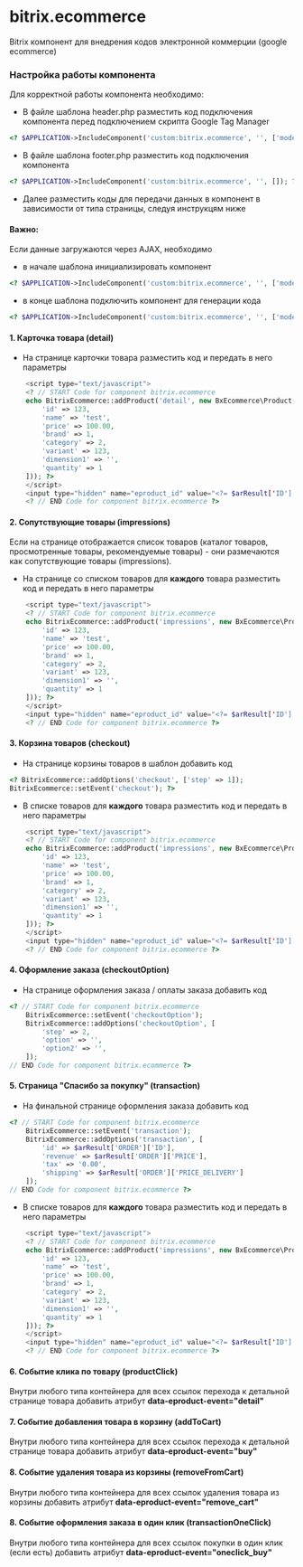 # bitrix.ecommerce
Bitrix компонент для внедрения кодов электронной коммерции (google ecommerce)

### Настройка работы компонента

Для корректной работы компонента необходимо:

* В файле шаблона header.php разместить код подключения компонента перед подключением скрипта 
Google Tag Manager
```PHP
<? $APPLICATION->IncludeComponent('custom:bitrix.ecommerce', '', ['mode' => 'top']); ?>
```
* В файле шаблона footer.php разместить код подключения компонента
```PHP
<? $APPLICATION->IncludeComponent('custom:bitrix.ecommerce', '', []); ?>
```
* Далее разместить коды для передачи данных в компонент в зависимости от типа страницы, следуя 
инструкцям ниже

#### Важно:
Если данные загружаются через AJAX, необходимо
* в начале шаблона инициализировать компонент
```PHP
<? $APPLICATION->IncludeComponent('custom:bitrix.ecommerce', '', ['mode' => 'init']); ?>
```
* в конце шаблона подключить компонент для генерации кода
```PHP
<? $APPLICATION->IncludeComponent('custom:bitrix.ecommerce', '', ['mode' => 'ajax']); ?>
```

#### 1. Карточка товара (detail)

* На странице карточки товара разместить код и передать в него параметры
```PHP
    <script type="text/javascript">
    <? // START Code for component bitrix.ecommerce
    echo BitrixEcommerce::addProduct('detail', new BxEcommerce\Product([
        'id' => 123,
        'name' => 'test',
        'price' => 100.00,
        'brand' => 1,
        'category' => 2,
        'variant' => 123,
        'dimension1' => '',
        'quantity' => 1
    ])); ?>
    </script>
    <input type="hidden" name="eproduct_id" value="<?= $arResult['ID'] ?>">
    <? // END Code for component bitrix.ecommerce ?>
```

#### 2. Сопутствующие товары (impressions)

Если на странице отображается список товаров (каталог товаров, просмотренные товары, рекомендуемые товары) - они 
размечаются как сопутствующие товары (impressions).

* На странице со списком товаров для **каждого** товара разместить код и передать в него параметры
```PHP
    <script type="text/javascript">
    <? // START Code for component bitrix.ecommerce
    echo BitrixEcommerce::addProduct('impressions', new BxEcommerce\Product([
        'id' => 123,
        'name' => 'test',
        'price' => 100.00,
        'brand' => 1,
        'category' => 2,
        'variant' => 123,
        'dimension1' => '',
        'quantity' => 1
    ])); ?>
    </script>
    <input type="hidden" name="eproduct_id" value="<?= $arResult['ID'] ?>">
    <? // END Code for component bitrix.ecommerce ?>
```

#### 3. Корзина товаров (checkout)

* На странице корзины товаров в шаблон добавить код 
```PHP
<? BitrixEcommerce::addOptions('checkout', ['step' => 1]);
BitrixEcommerce::setEvent('checkout'); ?>
```
* В списке товаров для **каждого** товара разместить код и передать в него параметры
```PHP
    <script type="text/javascript">
    <? // START Code for component bitrix.ecommerce
    echo BitrixEcommerce::addProduct('impressions', new BxEcommerce\Product([
        'id' => 123,
        'name' => 'test',
        'price' => 100.00,
        'brand' => 1,
        'category' => 2,
        'variant' => 123,
        'dimension1' => '',
        'quantity' => 1
    ])); ?>
    </script>
    <input type="hidden" name="eproduct_id" value="<?= $arResult['ID'] ?>">
    <? // END Code for component bitrix.ecommerce ?>
```

#### 4. Оформление заказа (checkoutOption)

* На странице оформления заказа / оплаты заказа добавить код
```PHP
<? // START Code for component bitrix.ecommerce
    BitrixEcommerce::setEvent('checkoutOption');
    BitrixEcommerce::addOptions('checkoutOption', [
        'step' => 2,
        'option' => '',
        'option2' => '',
    ]);
// END Code for component bitrix.ecommerce ?>
```

#### 5. Страница "Спасибо за покупку" (transaction)

* На финальной странице оформления заказа добавить код
```PHP
<? // START Code for component bitrix.ecommerce
    BitrixEcommerce::setEvent('transaction');
    BitrixEcommerce::addOptions('transaction', [
        'id' => $arResult['ORDER']['ID'],
        'revenue' => $arResult['ORDER']['PRICE'],
        'tax' => '0.00',
        'shipping' => $arResult['ORDER']['PRICE_DELIVERY']
    ]);
// END Code for component bitrix.ecommerce ?>
```
* В списке товаров для **каждого** товара разместить код и передать в него параметры
```PHP
    <script type="text/javascript">
    <? // START Code for component bitrix.ecommerce
    echo BitrixEcommerce::addProduct('impressions', new BxEcommerce\Product([
        'id' => 123,
        'name' => 'test',
        'price' => 100.00,
        'brand' => 1,
        'category' => 2,
        'variant' => 123,
        'dimension1' => '',
        'quantity' => 1
    ])); ?>
    </script>
    <input type="hidden" name="eproduct_id" value="<?= $arResult['ID'] ?>">
    <? // END Code for component bitrix.ecommerce ?>
```

#### 6. Событие клика по товару (productClick)

Внутри любого типа контейнера для всех ссылок перехода к детальной странице 
товара добавить атрибут **data-eproduct-event="detail"**

#### 7. Событие добавления товара в корзину (addToCart)

Внутри любого типа контейнера для всех ссылок перехода к детальной странице 
товара добавить атрибут **data-eproduct-event="buy"**

#### 8. Событие удаления товара из корзины (removeFromCart)

Внутри любого типа контейнера для всех ссылок удаления товара из корзины 
добавить атрибут **data-eproduct-event="remove_cart"**

#### 8. Событие оформления заказа в один клик (transactionOneClick)

Внутри любого типа контейнера для всех ссылок покупки в один клик (если есть) 
добавить атрибут **data-eproduct-event="oneclick_buy"**